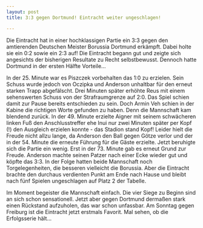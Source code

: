 ```yaml
---
layout: post
title: 3:3 gegen Dortmund! Eintracht weiter ungeschlagen!

---
```


Die Eintracht hat in einer hochklassigen Partie ein 3:3 gegen den amtierenden Deutschen Meister Borussia Dortmund erkämpft. Dabei holte sie ein 0:2 sowie ein 2:3 auf! Die Eintracht begann gut und zeigte sich angesichts der bisherigen Resultate zu Recht selbstbewusst. Dennoch hatte Dortmund in der ersten Hälfte Vorteile...

In der 25. Minute war es Piszczek vorbehalten das 1:0 zu erzielen. Sein Schuss wurde jedoch von Oczipka und Anderson unhaltbar für den erneut starken Trapp abgefälscht. Drei Minuten später erhöhte Reus mit einem sehenswerten Schuss von der Strafraumgrenze auf 2:0. Das Spiel schien damit zur Pause bereits entschieden zu sein. Doch Armin Veh schien in der Kabine die richtigen Worte gefunden zu haben. Denn die Mannschaft kam blendend zurück. In der 49. Minute erzielte Aigner mit seinem schwächeren linken Fuß den Anschlusstreffer ehe Inui nur zwei Minuten später per Kopf (!) den Ausgleich erzielen konnte - das Stadion stand Kopf! Leider hielt die Freude nicht allzu lange, da Anderson den Ball gegen Götze verlor und der in der 54. Minute die erneute Führung für die Gäste erzielte. Jetzt beruhigte sich die Partie ein wenig. Erst in der 73. Minute gab es erneut Grund zur Freude. Anderson machte seinen Patzer nach einer Ecke wieder gut und köpfte das 3:3. In der Folge hatten beide Mannschaft noch Torgelegenheiten, die besseren vielleicht die Borussia. Aber die Eintracht brachte den durchaus verdienten Punkt am Ende nach Hause und bleibt nach fünf Spielen ungeschlagen auf Platz 2 der Tabelle.  
  
Im Moment begeister die Mannschaft einfach. Die vier Siege zu Beginn sind an sich schon sensationell. Jetzt aber gegen Dortmund dermaßen stark einen Rückstand aufzuholen, das war schon unfassbar. Am Sonntag gegen Freiburg ist die Eintracht jetzt erstmals Favorit. Mal sehen, ob die Erfolgsserie hält...
